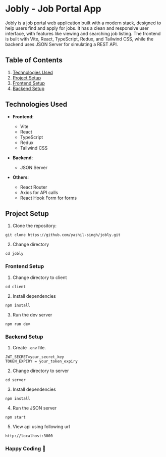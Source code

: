 # Jobly - Job Portal App

Jobly is a job portal web application built with a modern stack, designed to help users find and apply for jobs. It has a clean and responsive user interface, with features like viewing and searching job listing. The frontend is built with Vite, React, TypeScript, Redux, and Tailwind CSS, while the backend uses JSON Server for simulating a REST API.

## Table of Contents

1. [Technologies Used](#technologies-used)
2. [Project Setup](#project-setup)
3. [Frontend Setup](#frontend-setup)
4. [Backend Setup](#backend-setup)

## Technologies Used

- **Frontend**:
  - Vite
  - React
  - TypeScript
  - Redux
  - Tailwind CSS
- **Backend**:
  - JSON Server
- **Others**:

  - React Router
  - Axios for API calls
  - React Hook Form for forms

## Project Setup

1. Clone the repository:

```
git clone https://github.com/yashil-singh/jobly.git
```

2. Change directory

```
cd jobly
```

### Frontend Setup

1. Change directory to client

```
cd client
```

2. Install dependencies

```
npm install
```

3. Run the dev server

```
npm run dev
```

### Backend Setup

1. Create `.env` file.

```
JWT_SECRET=your_secret_key
TOKEN_EXPIRY = your_token_expiry
```

2. Change directory to server

```
cd server
```

3. Install dependencies

```
npm install
```

4. Run the JSON server

```
npm start
```

5. View api using following url

```
http://localhost:3000
```

### Happy Coding 🤘
